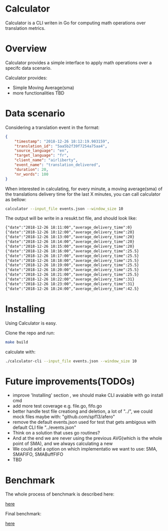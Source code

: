 # Calculator

Calculator is a CLI writen in Go for computing math operations over translation metrics.

# Overview

Calculator provides a simple interface to apply math operations over a specifc data scenario.

Calculator provides:

* Simple Moving Average(sma)
* more functionalities TBD

# Data scenario

Considering a translation event in the format:

```json
{
	"timestamp": "2018-12-26 18:12:19.903159",
	"translation_id": "5aa5b2f39f7254a75aa4",
	"source_language": "en",
	"target_language": "fr",
	"client_name": "airliberty",
	"event_name": "translation_delivered",
	"duration": 20,
	"nr_words": 100
}
```

When interested in calculating, for every minute, a moving average(sma) of the translations delivery time for the last X minutes, you can call calculator as bellow:

```bash
calculator --input_file events.json --window_size 10
```

The output will be write in a resukt.txt file, and should look like:

````txt
{"date":"2018-12-26 18:11:00","average_delivery_time":0}
{"date":"2018-12-26 18:12:00","average_delivery_time":20}
{"date":"2018-12-26 18:13:00","average_delivery_time":20}
{"date":"2018-12-26 18:14:00","average_delivery_time":20}
{"date":"2018-12-26 18:15:00","average_delivery_time":20}
{"date":"2018-12-26 18:16:00","average_delivery_time":25.5}
{"date":"2018-12-26 18:17:00","average_delivery_time":25.5}
{"date":"2018-12-26 18:18:00","average_delivery_time":25.5}
{"date":"2018-12-26 18:19:00","average_delivery_time":25.5}
{"date":"2018-12-26 18:20:00","average_delivery_time":25.5}
{"date":"2018-12-26 18:21:00","average_delivery_time":25.5}
{"date":"2018-12-26 18:22:00","average_delivery_time":31}
{"date":"2018-12-26 18:23:00","average_delivery_time":31}
{"date":"2018-12-26 18:24:00","average_delivery_time":42.5}
````

# Installing

Using Calculator is easy.

Clone the repo and run:

````bash
make build
````

calculate with:

```bash
./calculator-cli --input_file events.json --window_size 10
```

# Future improvements(TODOs)

- improve 'Installing' section , we should make CLI avaiable with go install cmd
- add more test coverage e.g. file.go, fifo.go
- better handle test file creationg and deletion, a lot of "../", we could mock files maybe with: "github.com/spf13/afero"
- remove the default events.json used for test that gets ambigous with default CLI file "../events.json"
- Think on a solution that uses go routines?
- And at the end we are never using the previous AVG(which is the whole point of SMA), and we always calculating a new
- We could add a option on which implementatio we want to use: SMA, SMAFIFO, SMABuffFIFO
- TBD

# Benchmark

The whole process of benchmark is described here:

[here](./benchmarksection.md)

Final benchmark:

[here](./finalbenchresults.md)
